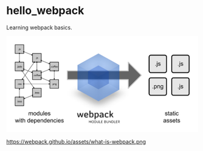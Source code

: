 # hello_webpack
Learning webpack basics.

![Webpack](images/what-is-webpack.png "Webpack")

https://webpack.github.io/assets/what-is-webpack.png
